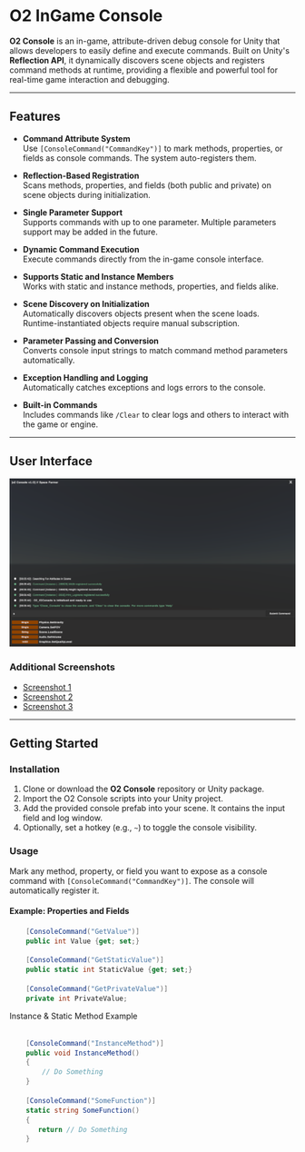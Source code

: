 # O2 InGame Console

**O2 Console** is an in-game, attribute-driven debug console for Unity that allows developers to easily define and execute commands. Built on Unity's **Reflection API**, it dynamically discovers scene objects and registers command methods at runtime, providing a flexible and powerful tool for real-time game interaction and debugging.

---

## Features

- **Command Attribute System**  
  Use `[ConsoleCommand("CommandKey")]` to mark methods, properties, or fields as console commands. The system auto-registers them.

- **Reflection-Based Registration**  
  Scans methods, properties, and fields (both public and private) on scene objects during initialization.

- **Single Parameter Support**  
  Supports commands with up to one parameter. Multiple parameters support may be added in the future.

- **Dynamic Command Execution**  
  Execute commands directly from the in-game console interface.

- **Supports Static and Instance Members**  
  Works with static and instance methods, properties, and fields alike.

- **Scene Discovery on Initialization**  
  Automatically discovers objects present when the scene loads. Runtime-instantiated objects require manual subscription.

- **Parameter Passing and Conversion**  
  Converts console input strings to match command method parameters automatically.

- **Exception Handling and Logging**  
  Automatically catches exceptions and logs errors to the console.

- **Built-in Commands**  
  Includes commands like `/Clear` to clear logs and others to interact with the game or engine.

---

## User Interface

![O2 Console Screenshot](Console%20UI%20Images/ConsoleIM%20(5).png)

### Additional Screenshots

- [Screenshot 1](Console%UI%Images/ConsoleIM%(2).png)  
- [Screenshot 2](Console%UI%Images/ConsoleIM%(4).png)  
- [Screenshot 3](Console%UI%Images/ConsoleIM%(6).png)

---

## Getting Started

### Installation

1. Clone or download the **O2 Console** repository or Unity package.
2. Import the O2 Console scripts into your Unity project.
3. Add the provided console prefab into your scene. It contains the input field and log window.
4. Optionally, set a hotkey (e.g., `~`) to toggle the console visibility.

### Usage

Mark any method, property, or field you want to expose as a console command with `[ConsoleCommand("CommandKey")]`. The console will automatically register it.

#### Example: Properties and Fields
```csharp
    [ConsoleCommand("GetValue")]
    public int Value {get; set;}

    [ConsoleCommand("GetStaticValue")]
    public static int StaticValue {get; set;}

    [ConsoleCommand("GetPrivateValue")]
    private int PrivateValue;
```````
Instance & Static Method Example
```csharp

    [ConsoleCommand("InstanceMethod")]
    public void InstanceMethod()
    {
        // Do Something
    }
    
    [ConsoleCommand("SomeFunction")]
    static string SomeFunction()
    {
       return // Do Something
    }
```````
